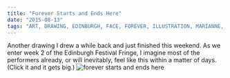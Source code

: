 ```yaml
---
title: "Forever Starts and Ends Here"
date: "2015-08-13"
tags: "ART, DRAWING, EDINBURGH, FACE, FOREVER, ILLUSTRATION, MARIANNE, MARIANNE MACRAE, SOUL, THE BEGINNING, THE END"
---
```

Another drawing I drew a while back and just finished this weekend. As we enter week 2 of the Edinburgh Festival Fringe, I imagine most of the performers already, or will inevitably, feel like this within a matter of days. (Click it and it gets big.)
![forever starts and ends here](../images/archive-posts/forever-starts-and-ends-here/)

